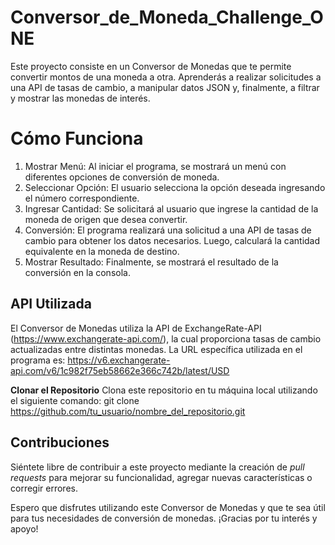 # Conversor_de_Moneda_Challenge_ONE

Este proyecto consiste en un Conversor de Monedas que te permite convertir montos de una moneda a otra. Aprenderás a realizar solicitudes a una API de tasas de cambio, a manipular datos JSON y, finalmente, a filtrar y mostrar las monedas de interés.

# Cómo Funciona
   1. Mostrar Menú: Al iniciar el programa, se mostrará un menú con diferentes opciones de conversión de moneda.
   2. Seleccionar Opción: El usuario selecciona la opción deseada ingresando el número correspondiente.
   3. Ingresar Cantidad: Se solicitará al usuario que ingrese la cantidad de la moneda de origen que desea convertir.
   4. Conversión: El programa realizará una solicitud a una API de tasas de cambio para obtener los datos necesarios. Luego, calculará la cantidad equivalente en la moneda de destino.
   5. Mostrar Resultado: Finalmente, se mostrará el resultado de la conversión en la consola.

## API Utilizada

El Conversor de Monedas utiliza la API de ExchangeRate-API (https://www.exchangerate-api.com/), la cual proporciona tasas de cambio actualizadas entre distintas monedas. La URL específica utilizada en el programa es: https://v6.exchangerate-api.com/v6/1c982f75eb58662e366c742b/latest/USD

**Clonar el Repositorio**
   Clona este repositorio en tu máquina local utilizando el siguiente comando:
      git clone https://github.com/tu_usuario/nombre_del_repositorio.git

## Contribuciones

Siéntete libre de contribuir a este proyecto mediante la creación de *pull requests* para mejorar su funcionalidad, agregar nuevas características o corregir errores.

Espero que disfrutes utilizando este Conversor de Monedas y que te sea útil para tus necesidades de conversión de monedas. ¡Gracias por tu interés y apoyo!

